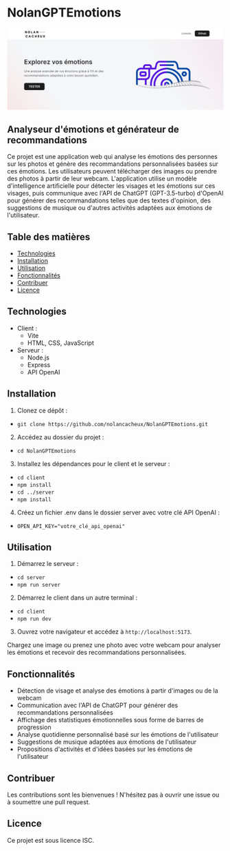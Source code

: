 # NolanGPTEmotions

<img src="/client/photos/explication1.jpg" alt="Explication"/>

## Analyseur d'émotions et générateur de recommandations

Ce projet est une application web qui analyse les émotions des personnes sur les photos et génère des recommandations personnalisées basées sur ces émotions. Les utilisateurs peuvent télécharger des images ou prendre des photos à partir de leur webcam. L'application utilise un modèle d'intelligence artificielle pour détecter les visages et les émotions sur ces visages, puis communique avec l'API de ChatGPT (GPT-3.5-turbo) d'OpenAI pour générer des recommandations telles que des textes d'opinion, des suggestions de musique ou d'autres activités adaptées aux émotions de l'utilisateur.

## Table des matières

- [Technologies](#technologies)
- [Installation](#installation)
- [Utilisation](#utilisation)
- [Fonctionnalités](#fonctionnalités)
- [Contribuer](#contribuer)
- [Licence](#licence)

## Technologies

- Client :
  - Vite
  - HTML, CSS, JavaScript
- Serveur :
  - Node.js
  - Express
  - API OpenAI

## Installation

1. Clonez ce dépôt :
- `git clone https://github.com/nolancacheux/NolanGPTEmotions.git`

2. Accédez au dossier du projet :
- `cd NolanGPTEmotions`

3. Installez les dépendances pour le client et le serveur :

- `cd client`
- `npm install`
- `cd ../server`
- `npm install`

4. Créez un fichier .env dans le dossier server avec votre clé API OpenAI :
- `OPEN_API_KEY="votre_clé_api_openai"`


## Utilisation

1. Démarrez le serveur :
- `cd server`
- `npm run server`

2. Démarrez le client dans un autre terminal :
- `cd client`
- `npm run dev`

3. Ouvrez votre navigateur et accédez à `http://localhost:5173`.

Chargez une image ou prenez une photo avec votre webcam pour analyser les émotions et recevoir des recommandations personnalisées.

## Fonctionnalités

- Détection de visage et analyse des émotions à partir d'images ou de la webcam
- Communication avec l'API de ChatGPT pour générer des recommandations personnalisées
- Affichage des statistiques émotionnelles sous forme de barres de progression
- Analyse quotidienne personnalisé basé sur les émotions de l'utilisateur
- Suggestions de musique adaptées aux émotions de l'utilisateur
- Propositions d'activités et d'idées basées sur les émotions de l'utilisateur

## Contribuer

Les contributions sont les bienvenues ! N'hésitez pas à ouvrir une issue ou à soumettre une pull request.

## Licence

Ce projet est sous licence ISC.